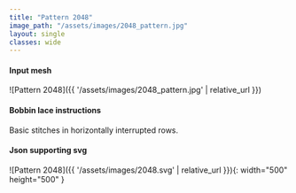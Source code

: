 ```yaml
---
title: "Pattern 2048"
image_path: "/assets/images/2048_pattern.jpg"
layout: single
classes: wide
---
```


#### Input mesh

![Pattern 2048]({{ '/assets/images/2048_pattern.jpg' | relative_url }})

#### Bobbin lace instructions

Basic stitches in horizontally interrupted rows.

#### Json supporting svg

![Pattern 2048]({{ '/assets/images/2048.svg' | relative_url }}){: width="500" height="500" }



